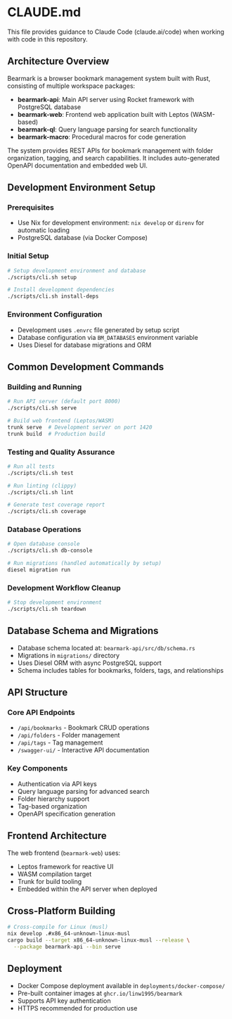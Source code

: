 # CLAUDE.md

This file provides guidance to Claude Code (claude.ai/code) when working
with code in this repository.

## Architecture Overview

Bearmark is a browser bookmark management system built with Rust, consisting
of multiple workspace packages:

- **bearmark-api**: Main API server using Rocket framework with PostgreSQL
  database
- **bearmark-web**: Frontend web application built with Leptos (WASM-based)
- **bearmark-ql**: Query language parsing for search functionality
- **bearmark-macro**: Procedural macros for code generation

The system provides REST APIs for bookmark management with folder
organization, tagging, and search capabilities. It includes auto-generated
OpenAPI documentation and embedded web UI.

## Development Environment Setup

### Prerequisites

- Use Nix for development environment: `nix develop` or `direnv` for automatic
  loading
- PostgreSQL database (via Docker Compose)

### Initial Setup

```bash
# Setup development environment and database
./scripts/cli.sh setup

# Install development dependencies
./scripts/cli.sh install-deps
```

### Environment Configuration

- Development uses `.envrc` file generated by setup script
- Database configuration via `BM_DATABASES` environment variable
- Uses Diesel for database migrations and ORM

## Common Development Commands

### Building and Running

```bash
# Run API server (default port 8000)
./scripts/cli.sh serve

# Build web frontend (Leptos/WASM)
trunk serve  # Development server on port 1420
trunk build  # Production build
```

### Testing and Quality Assurance

```bash
# Run all tests
./scripts/cli.sh test

# Run linting (clippy)
./scripts/cli.sh lint

# Generate test coverage report
./scripts/cli.sh coverage
```

### Database Operations

```bash
# Open database console
./scripts/cli.sh db-console

# Run migrations (handled automatically by setup)
diesel migration run
```

### Development Workflow Cleanup

```bash
# Stop development environment
./scripts/cli.sh teardown
```

## Database Schema and Migrations

- Database schema located at: `bearmark-api/src/db/schema.rs`
- Migrations in `migrations/` directory
- Uses Diesel ORM with async PostgreSQL support
- Schema includes tables for bookmarks, folders, tags, and relationships

## API Structure

### Core API Endpoints

- `/api/bookmarks` - Bookmark CRUD operations
- `/api/folders` - Folder management
- `/api/tags` - Tag management
- `/swagger-ui/` - Interactive API documentation

### Key Components

- Authentication via API keys
- Query language parsing for advanced search
- Folder hierarchy support
- Tag-based organization
- OpenAPI specification generation

## Frontend Architecture

The web frontend (`bearmark-web`) uses:

- Leptos framework for reactive UI
- WASM compilation target
- Trunk for build tooling
- Embedded within the API server when deployed

## Cross-Platform Building

```bash
# Cross-compile for Linux (musl)
nix develop .#x86_64-unknown-linux-musl
cargo build --target x86_64-unknown-linux-musl --release \
  --package bearmark-api --bin serve
```

## Deployment

- Docker Compose deployment available in `deployments/docker-compose/`
- Pre-built container images at `ghcr.io/linw1995/bearmark`
- Supports API key authentication
- HTTPS recommended for production use
